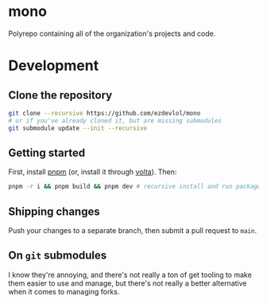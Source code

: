 # mono

Polyrepo containing all of the organization's projects and code.

# Development

## Clone the repository

```sh
git clone --recursive https://github.com/ezdevlol/mono
# or if you've already cloned it, but are missing submodules
git submodule update --init --recursive
```

## Getting started
First, install [pnpm](https://pnpm.io/) (or, install it through [volta](https://docs.volta.sh/guide/getting-started)). Then:

```sh
pnpm -r i && pnpm build && pnpm dev # recursive install and run packages in dev mode
```

## Shipping changes

Push your changes to a separate branch, then submit a pull request to `main`.

## On `git` submodules

I know they're annoying, and there's not really a ton of get tooling to make them easier to use and manage, but there's not really a better alternative when it comes to managing forks.
